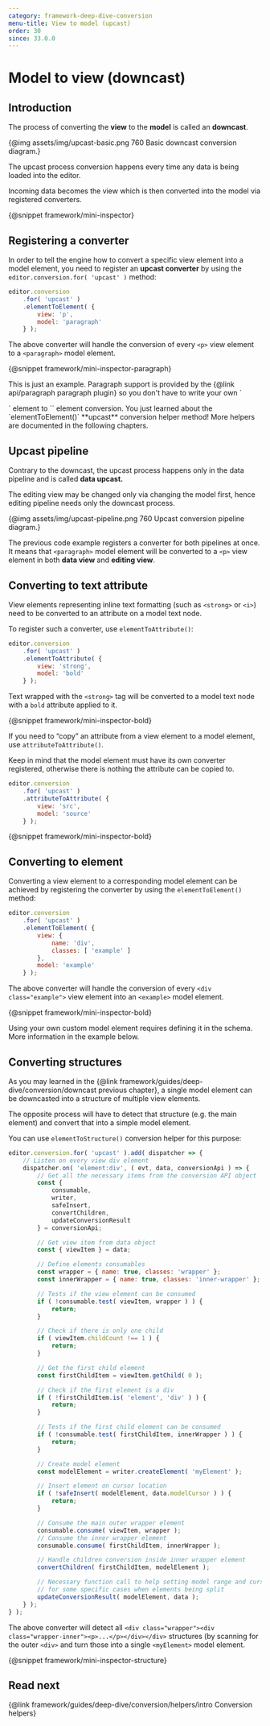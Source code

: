 ```yaml
---
category: framework-deep-dive-conversion
menu-title: View to model (upcast)
order: 30
since: 33.0.0
---
```


# Model to view (downcast)

## Introduction

The process of converting the **view** to the **model** is called an **downcast**.

{@img assets/img/upcast-basic.png 760 Basic downcast conversion diagram.}

The upcast process conversion happens every time any data is being loaded into the editor.

Incoming data becomes the view which is then converted into the model via registered converters.

{@snippet framework/mini-inspector}

## Registering a converter

In order to tell the engine how to convert a specific view element into a model element, you need to register an **upcast converter** by using the `editor.conversion.for( 'upcast' )` method:

```js
editor.conversion
	.for( 'upcast' )
	.elementToElement( {
		view: 'p',
		model: 'paragraph'
	} );
```

The above converter will handle the conversion of every `<p>` view element to a `<paragraph>` model element.

{@snippet framework/mini-inspector-paragraph}

<info-box>
	This is just an example. Paragraph support is provided by the {@link api/paragraph paragraph plugin} so you don't have to write your own `<p>` element to `<paragraph>` element conversion.
</info-box>

<info-box>
	You just learned about the `elementToElement()` **upcast** conversion helper method! More helpers are documented in the following chapters.
</info-box>

## Upcast pipeline

Contrary to the downcast, the upcast process happens only in the data pipeline and is called **data upcast.**

The editing view may be changed only via changing the model first, hence editing pipeline needs only the downcast process.

{@img assets/img/upcast-pipeline.png 760 Upcast conversion pipeline diagram.}

The previous code example registers a converter for both pipelines at once. It means that `<paragraph>` model element will be converted to a `<p>` view element in both **data view** and **editing view**.

## Converting to text attribute

View elements representing inline text formatting (such as `<strong>` or `<i>`) need to be converted to an attribute on a model text node.

To register such a converter, use `elementToAttribute()`:

```js
editor.conversion
	.for( 'upcast' )
	.elementToAttribute( {
		view: 'strong',
		model: 'bold'
	} );
```

Text wrapped with the `<strong>` tag will be converted to a model text node with a `bold` attribute applied to it.

{@snippet framework/mini-inspector-bold}

If you need to “copy” an attribute from a view element to a model element, use `attributeToAttribute()`.

Keep in mind that the model element must have its own converter registered, otherwise there is nothing the attribute can be copied to.

```js
editor.conversion
	.for( 'upcast' )
	.attributeToAttribute( {
		view: 'src',
		model: 'source'
	} );
```

{@snippet framework/mini-inspector-bold}

## Converting to element

Converting a view element to a corresponding model element can be achieved by registering the converter by using the `elementToElement()` method:

```js
editor.conversion
	.for( 'upcast' )
	.elementToElement( {
		view: {
			name: 'div',
			classes: [ 'example' ]
		},
		model: 'example'
	} );
```

The above converter will handle the conversion of every `<div class="example">` view element into an `<example>` model element.

{@snippet framework/mini-inspector-bold}

<info-box>
	Using your own custom model element requires defining it in the schema. More information in the example below.
</info-box>

## Converting structures

As you may learned in the {@link framework/guides/deep-dive/conversion/downcast previous chapter}, a single model element can be downcasted into a structure of multiple view elements.

The opposite process will have to detect that structure (e.g. the main element) and convert that into a simple model element.

You can use `elementToStructure()` conversion helper for this purpose:

```js
editor.conversion.for( 'upcast' ).add( dispatcher => {
	// Listen on every view div element
	dispatcher.on( 'element:div', ( evt, data, conversionApi ) => {
		// Get all the necessary items from the conversion API object
		const {
			consumable,
			writer,
			safeInsert,
			convertChildren,
			updateConversionResult
		} = conversionApi;

		// Get view item from data object
		const { viewItem } = data;

		// Define elements consumables
		const wrapper = { name: true, classes: 'wrapper' };
		const innerWrapper = { name: true, classes: 'inner-wrapper' };

		// Tests if the view element can be consumed
		if ( !consumable.test( viewItem, wrapper ) ) {
			return;
		}

		// Check if there is only one child
		if ( viewItem.childCount !== 1 ) {
			return;
		}

		// Get the first child element
		const firstChildItem = viewItem.getChild( 0 );

		// Check if the first element is a div
		if ( !firstChildItem.is( 'element', 'div' ) ) {
			return;
		}

		// Tests if the first child element can be consumed
		if ( !consumable.test( firstChildItem, innerWrapper ) ) {
			return;
		}

		// Create model element
		const modelElement = writer.createElement( 'myElement' );

		// Insert element on cursor location
		if ( !safeInsert( modelElement, data.modelCursor ) ) {
			return;
		}

		// Consume the main outer wrapper element
		consumable.consume( viewItem, wrapper );
		// Consume the inner wrapper element
		consumable.consume( firstChildItem, innerWrapper );

		// Handle children conversion inside inner wrapper element
		convertChildren( firstChildItem, modelElement );

		// Necessary function call to help setting model range and cursor
		// for some specific cases when elements being split
		updateConversionResult( modelElement, data );
	} );
} );
```

The above converter will detect all `<div class="wrapper"><div class="wrapper-inner"><p>...</p></div></div>` structures (by scanning for the outer `<div>` and turn those into a single `<myElement>` model element.

{@snippet framework/mini-inspector-structure}

## Read next

{@link framework/guides/deep-dive/conversion/helpers/intro Conversion helpers}
